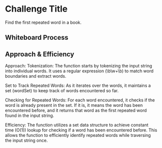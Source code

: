 # Challenge Title

Find the first repeated word in a book.

## Whiteboard Process
<!-- Embedded whiteboard image -->

## Approach & Efficiency
Approach:
Tokenization: The function starts by tokenizing the input string into individual words. It uses a regular expression (\b\w+\b) to match word boundaries and extract words.

Set to Track Repeated Words: As it iterates over the words, it maintains a set (wordSet) to keep track of words encountered so far.

Checking for Repeated Words: For each word encountered, it checks if the word is already present in the set. If it is, it means the word has been encountered before, and it returns that word as the first repeated word found in the input string.

Efficiency: The function utilizes a set data structure to achieve constant time (O(1)) lookup for checking if a word has been encountered before. This allows the function to efficiently identify repeated words while traversing the input string once.

